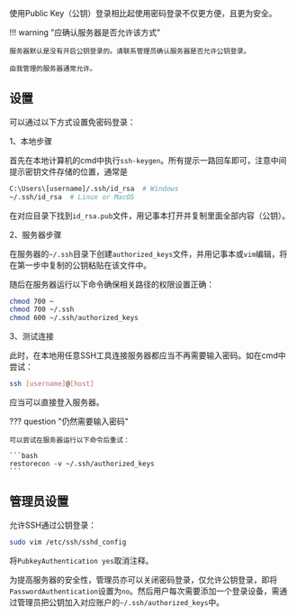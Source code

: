 使用Public Key（公钥）登录相比起使用密码登录不仅更方便，且更为安全。

!!! warning "应确认服务器是否允许该方式"
	
	服务器默认是没有开启公钥登录的。请联系管理员确认服务器是否允许公钥登录。
	
	由我管理的服务器通常允许。

## 设置

可以通过以下方式设置免密码登录：

1、本地步骤

首先在本地计算机的cmd中执行`ssh-keygen`。所有提示一路回车即可，注意中间提示密钥文件存储的位置，通常是

```bash
C:\Users\[username]/.ssh/id_rsa  # Windows
~/.ssh/id_rsa  # Linux or MacOS
```

在对应目录下找到`id_rsa.pub`文件，用记事本打开并复制里面全部内容（公钥）。

2、服务器步骤

在服务器的`~/.ssh`目录下创建`authorized_keys`文件，并用记事本或`vim`编辑，将在第一步中复制的公钥粘贴在该文件中。

随后在服务器运行以下命令确保相关路径的权限设置正确：

```bash
chmod 700 ~
chmod 700 ~/.ssh
chmod 600 ~/.ssh/authorized_keys
```

3、测试连接

此时，在本地用任意SSH工具连接服务器都应当不再需要输入密码。如在cmd中尝试：

```bash
ssh [username]@[host]
```

应当可以直接登入服务器。

??? question "仍然需要输入密码"

	可以尝试在服务器运行以下命令后重试：
	
	```bash
	restorecon -v ~/.ssh/authorized_keys
	```

## 管理员设置

允许SSH通过公钥登录：

```bash
sudo vim /etc/ssh/sshd_config
```

将`PubkeyAuthentication yes`取消注释。

为提高服务器的安全性，管理员亦可以关闭密码登录，仅允许公钥登录，即将`PasswordAuthentication`设置为`no`。然后用户每次需要添加一个登录设备，需通过管理员把公钥加入对应账户的`~/.ssh/authorized_keys`中。